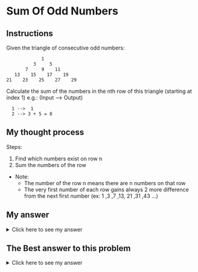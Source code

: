 # Sum Of Odd Numbers
## Instructions

Given the triangle of consecutive odd numbers:

                 1
              3     5
           7     9    11
       13    15    17    19
    21    23    25    27    29

Calculate the sum of the numbers in the nth row of this triangle (starting at index 1) e.g.: (Input --> Output)

```
  1 -->  1
  2 --> 3 + 5 = 8
```
## My thought process

Steps:
  1. Find which numbers exist on row n
  2. Sum the numbers of the row
  - Note:
    - The number of the row n means there are n numbers on that row
    - The very first number of each row gains always 2 more difference from the next first number
  (ex: 1 ,3 ,7 ,13, 21 ,31 ,43 ...)

## My answer

<details> 
  <summary>Click here to see my answer</summary>

    class RowSumOddNumbers {
      
        public static int rowSumOddNumbers(int n) {
          if(n == 1){
            return 1;
          }
          int startingNum = 1;
          int startingNumsDifference = 2;
          for(int i = 1; i < n; i++){
            startingNum += startingNumsDifference;
            startingNumsDifference += 2;
          }
          int sum = 0;
          for(int i = 0; i < n; i++){
            sum += startingNum;
            startingNum = startingNum + 2; 
          }
          return sum;
        }
    }
    
</details>

## The Best answer to this problem

<details> 
  <summary>Click here to see my answer</summary>

     class RowSumOddNumbers {
       public static int rowSumOddNumbers(int n) {
        /* sum of consequent M numbers is (M+1)M/2, so 
         * we may know how many numbers were below
         * our ROW : numbersBelow = ((n-1)*(n))/2.
         * Now we may calculate first number in row:
         * firstNumberInRow = 2*numbersBelow+1.
         * So, firstNumberInRow = n*n-n+1 and
         * last number in ROW is n*n-n+1 + 2(n-1).
         * Let assume that last number before row is
         * x1 and last number in row is x2. It's known
         * that 1+3+5+...+(2k-1) = k*k.
         * Sum in row must be x2*x2 - x1*x1. 
         // OUR x1 = (n*n-n)/2 and x2 = (n*n+n)/2.
         * After some simplification: SUM = n*n*n. */
        return n*n*n;
      }
    } 
    //by TodoNada
    
</details>

